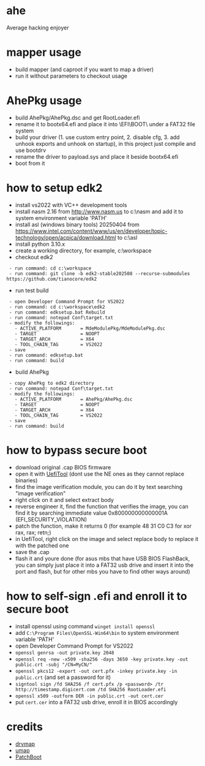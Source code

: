 # ahe
Average hacking enjoyer

# mapper usage
 - build mapper (and caproot if you want to map a driver)
 - run it without parameters to checkout usage

# AhePkg usage
 - build AhePkg/AhePkg.dsc and get RootLoader.efi
 - rename it to bootx64.efi and place it into \EFI\BOOT\ under a FAT32 file system
 - build your driver (1. use custom entry point, 2. disable cfg, 3. add unhook exports and unhook on startup), in this project just compile and use bootdrv
 - rename the driver to payload.sys and place it beside bootx64.efi
 - boot from it

# how to setup edk2
- install vs2022 with VC++ development tools
- install nasm 2.16 from http://www.nasm.us to c:\nasm and add it to system environment variable 'PATH'
- install asl (windows binary tools) 20250404 from https://www.intel.com/content/www/us/en/developer/topic-technology/open/acpica/download.html to c:\asl
- install python 3.10.x
- create a working directory, for example, c:\workspace
- checkout edk2
```
 - run command: cd c:\workspace
 - run command: git clone -b edk2-stable202508 --recurse-submodules https://github.com/tianocore/edk2
```
- run test build
```
 - open Developer Command Prompt for VS2022
 - run command: cd c:\workspace\edk2
 - run command: edksetup.bat Rebuild
 - run command: notepad Conf\target.txt
 - modify the followings:
   - ACTIVE_PLATFORM       = MdeModulePkg/MdeModulePkg.dsc
   - TARGET                = NOOPT
   - TARGET_ARCH           = X64
   - TOOL_CHAIN_TAG        = VS2022
 - save
 - run command: edksetup.bat
 - run command: build
```
- build AhePkg
```
 - copy AhePkg to edk2 directory
 - run command: notepad Conf\target.txt
 - modify the followings:
   - ACTIVE_PLATFORM       = AhePkg/AhePkg.dsc
   - TARGET                = NOOPT
   - TARGET_ARCH           = X64
   - TOOL_CHAIN_TAG        = VS2022
 - save
 - run command: build
```

# how to bypass secure boot
 - download original .cap BIOS firmware
 - open it with [UefiTool](https://github.com/LongSoft/UEFITool) (dont use the NE ones as they cannot replace binaries)
 - find the image verification module, you can do it by text searching "image verification"
 - right click on it and select extract body
 - reverse engineer it, find the function that verifies the image, you can find it by searching immediate value 0x800000000000001A (EFI_SECURITY_VIOLATION)
 - patch the function, make it returns 0 (for example 48 31 C0 C3 for xor rax, rax; retn;)
 - in UefiTool, right click on the image and select replace body to replace it with the patched one
 - save the .cap
 - flash it and youre done (for asus mbs that have USB BIOS FlashBack, you can simply just place it into a FAT32 usb drive and insert it into the port and flash, but for other mbs you have to find other ways around)

# how to self-sign .efi and enroll it to secure boot
 - install openssl using command ```winget install openssl```
 - add ```C:\Program Files\OpenSSL-Win64\bin``` to system environment variable 'PATH'
 - open Developer Command Prompt for VS2022
 - ```openssl genrsa -out private.key 2048```
 - ```openssl req -new -x509 -sha256 -days 3650 -key private.key -out public.crt -subj "/CN=MyCN/"```
 - ```openssl pkcs12 -export -out cert.pfx -inkey private.key -in public.crt``` (and set a password for it)
 - ```signtool sign /fd SHA256 /f cert.pfx /p <password> /tr http://timestamp.digicert.com /td SHA256 RootLoader.efi```
 - ```openssl x509 -outform DER -in public.crt -out cert.cer```
 - put ```cert.cer``` into a FAT32 usb drive, enroll it in BIOS accordingly

# credits
 - [drvmap](https://github.com/not-wlan/drvmap)
 - [umap](https://github.com/btbd/umap)
 - [PatchBoot](https://github.com/SamuelTulach/PatchBoot)
